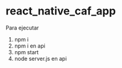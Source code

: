 # react_native_caf_app
 
 Para ejecutar 
 1) npm i 
 2) npm i en api
 3) npm start 
 4) node server.js en api
